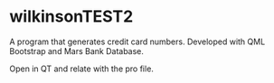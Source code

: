 # wilkinsonTEST2
A program that generates credit card numbers. Developed with QML Bootstrap and Mars Bank Database.

Open in QT and relate with the pro file.
